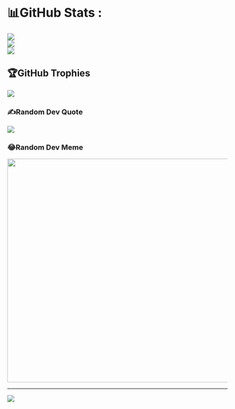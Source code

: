 # 📊GitHub Stats :
![](https://github-readme-stats.vercel.app/api?username=DivyamBoii&theme=dark&hide_border=true&include_all_commits=false&count_private=false)<br/>
![](https://github-readme-streak-stats.herokuapp.com/?user=DivyamBoii&theme=dark&hide_border=true)<br/>
![](https://github-readme-stats.vercel.app/api/top-langs/?username=DivyamBoii&theme=dark&hide_border=true&include_all_commits=false&count_private=false&layout=compact)

## 🏆GitHub Trophies
![](https://github-profile-trophy.vercel.app/?username=DivyamBoii&theme=discord&no-frame=false&no-bg=false&margin-w=4)

### ✍️Random Dev Quote
![](https://quotes-github-readme.vercel.app/api?type=vetical&theme=dark)

### 😂Random Dev Meme
<img src="https://random-memer.herokuapp.com/" width="512px"/>

---
[![](https://visitcount.itsvg.in/api?id=DivyamBoii&icon=2&color=0)](https://visitcount.itsvg.in)
